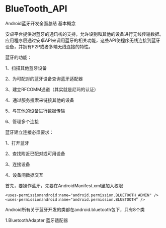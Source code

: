 # BlueTooth_API
Android蓝牙开发全面总结
基本概念

安卓平台提供对蓝牙的通讯栈的支持，允许设别和其他的设备进行无线传输数据。应用程序层通过安卓API来调用蓝牙的相关功能，这些API使程序无线连接到蓝牙设备，并拥有P2P或者多端无线连接的特性。

 蓝牙的功能：

1、扫描其他蓝牙设备

2、为可配对的蓝牙设备查询蓝牙适配器

3、建立RFCOMM通道（其实就是尼玛的认证）

4、通过服务搜索来链接其他的设备

5、与其他的设备进行数据传输

6、管理多个连接

蓝牙建立连接必须要求：

1、打开蓝牙

2、查找附近已配对或可用设备

3、连接设备

4、设备间数据交互

首先，要操作蓝牙，先要在AndroidManifest.xml里加入权限

```
<uses-permissionandroid:name="android.permission.BLUETOOTH_ADMIN" />
<uses-permissionandroid:name="android.permission.BLUETOOTH" />
```

Android所有关于蓝牙开发的类都在android.bluetooth包下，只有8个类

1.BluetoothAdapter 蓝牙适配器

